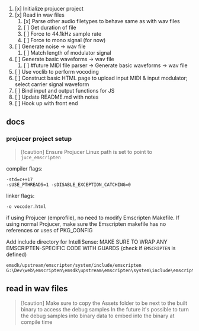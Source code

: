 1. [x] Initialize projucer project
2. [x] Read in wav files
	1. [x] Parse other audio filetypes to behave same as with wav files
	2. [ ] Get duration of file
	3. [ ] Force to 44.1kHz sample rate
	4. [ ] Force to mono signal (for now)
3. [ ] Generate noise -> wav file
	1. [ ] Match length of modulator signal
4. [ ] Generate basic waveforms -> wav file
	1. [ ] #future MIDI file parser -> Generate basic waveforms -> wav file
5. [ ] Use voclib to perform vocoding
6. [ ] Construct basic HTML page to upload input MIDI & input modulator; select carrier signal waveform
7. [ ] Bind input and output functions for JS
8. [ ] Update README.md with notes
9. [ ] Hook up with front end

## docs

### projucer project setup

>[!caution] Ensure Projucer Linux path is set to point to `juce_emscripten`

compiler flags:

```
-std=c++17
-sUSE_PTHREADS=1 -sDISABLE_EXCEPTION_CATCHING=0
```

linker flags:

```
-o vocoder.html
```

if using Projucer (emprofile), no need to modify Emscripten Makefile. If using normal Projucer, make sure the Emscripten makefile has no references or uses of PKG_CONFIG

Add include directory for IntelliSense:
MAKE SURE TO WRAP ANY EMSCRIPTEN-SPECIFIC CODE WITH GUARDS (check if `EMSCRIPTEN` is defined)

```
emsdk/upstream/emscripten/system/include/emscripten
G:\Dev\web\emscripten\emsdk\upstream\emscripten\system\include\emscripten
```

## read in wav files

>[!caution] Make sure to copy the Assets folder to be next to the built binary to access the debug samples
>In the future it's possible to turn the debug samples into binary data to embed into the binary at compile time